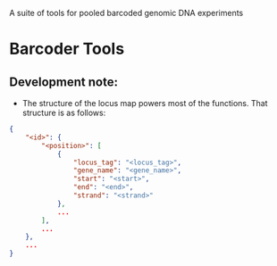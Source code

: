 A suite of tools for pooled barcoded genomic DNA experiments
# Barcoder Tools
## Development note:
* The structure of the locus map powers most of the functions. That structure is as follows:
```json
{
    "<id>": {
        "<position>": [
            {
                "locus_tag": "<locus_tag>",
                "gene_name": "<gene_name>",
                "start": "<start>",
                "end": "<end>",
                "strand": "<strand>"
            },
            ...
        ],
        ...
    },
    ...
}
```
